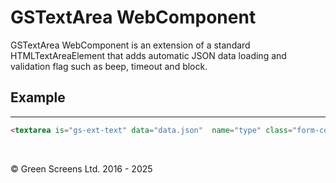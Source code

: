 # GSTextArea WebComponent
 
GSTextArea WebComponent is an extension of a standard HTMLTextAreaElement that adds automatic JSON data loading and validation flag such as beep, timeout and block.
 
## Example
---
 
```html
<textarea is="gs-ext-text" data="data.json"  name="type" class="form-control" beep block timeout="2000"></textarea>
```

<br>

&copy; Green Screens Ltd. 2016 - 2025
